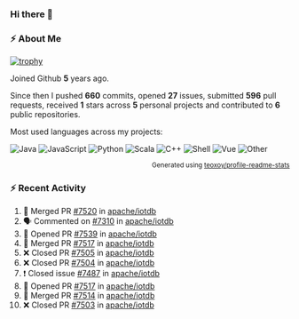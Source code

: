 ### Hi there 👋

### :zap: About Me

[![trophy](https://github-profile-trophy.vercel.app/?username=HTHou&theme=onedark)](https://github.com/ryo-ma/github-profile-trophy)
   
Joined Github **5** years ago.

Since then I pushed **660** commits, opened **27** issues, submitted **596** pull requests, received **1** stars across **5** personal projects and contributed to **6** public repositories.

Most used languages across my projects:

![Java](https://img.shields.io/static/v1?style=flat-square&label=%E2%A0%80&color=555&labelColor=%23b07219&message=Java%EF%B8%B194.4%25)
![JavaScript](https://img.shields.io/static/v1?style=flat-square&label=%E2%A0%80&color=555&labelColor=%23f1e05a&message=JavaScript%EF%B8%B11.4%25)
![Python](https://img.shields.io/static/v1?style=flat-square&label=%E2%A0%80&color=555&labelColor=%233572A5&message=Python%EF%B8%B10.7%25)
![Scala](https://img.shields.io/static/v1?style=flat-square&label=%E2%A0%80&color=555&labelColor=%23c22d40&message=Scala%EF%B8%B10.6%25)
![C++](https://img.shields.io/static/v1?style=flat-square&label=%E2%A0%80&color=555&labelColor=%23f34b7d&message=C%2B%2B%EF%B8%B10.6%25)
![Shell](https://img.shields.io/static/v1?style=flat-square&label=%E2%A0%80&color=555&labelColor=%2389e051&message=Shell%EF%B8%B10.4%25)
![Vue](https://img.shields.io/static/v1?style=flat-square&label=%E2%A0%80&color=555&labelColor=%2341b883&message=Vue%EF%B8%B10.3%25)
![Other](https://img.shields.io/static/v1?style=flat-square&label=%E2%A0%80&color=555&labelColor=%23ededed&message=Other%EF%B8%B11.2%25)

<p align="right"><sub>Generated using <a href="https://github.com/marketplace/actions/profile-readme-stats">teoxoy/profile-readme-stats</a></sub></p>


<!--![](https://github.com/HTHou/HTHou/blob/output/github-contribution-grid-snake.svg)-->

<!--![Haonan Hou's github stats](https://github-readme-stats.vercel.app/api?username=HTHou&count_private=true&show_icons=true&theme=onedark)-->

<!--![Haonan Hou's wakatime stats](https://github-readme-stats.vercel.app/api/wakatime?username=HTHou&layout=compact&theme=onedark)-->

<!--![Top Langs](https://github-readme-stats.vercel.app/api/top-langs/?username=HTHou&theme=onedark&layout=compact)-->

### :zap: Recent Activity
<!--START_SECTION:activity-->
1. 🎉 Merged PR [#7520](https://github.com/apache/iotdb/pull/7520) in [apache/iotdb](https://github.com/apache/iotdb)
2. 🗣 Commented on [#7310](https://github.com/apache/iotdb/issues/7310) in [apache/iotdb](https://github.com/apache/iotdb)
3. 💪 Opened PR [#7539](https://github.com/apache/iotdb/pull/7539) in [apache/iotdb](https://github.com/apache/iotdb)
4. 🎉 Merged PR [#7517](https://github.com/apache/iotdb/pull/7517) in [apache/iotdb](https://github.com/apache/iotdb)
5. ❌ Closed PR [#7505](https://github.com/apache/iotdb/pull/7505) in [apache/iotdb](https://github.com/apache/iotdb)
6. ❌ Closed PR [#7504](https://github.com/apache/iotdb/pull/7504) in [apache/iotdb](https://github.com/apache/iotdb)
7. ❗️ Closed issue [#7487](https://github.com/apache/iotdb/issues/7487) in [apache/iotdb](https://github.com/apache/iotdb)
8. 💪 Opened PR [#7517](https://github.com/apache/iotdb/pull/7517) in [apache/iotdb](https://github.com/apache/iotdb)
9. 🎉 Merged PR [#7514](https://github.com/apache/iotdb/pull/7514) in [apache/iotdb](https://github.com/apache/iotdb)
10. ❌ Closed PR [#7503](https://github.com/apache/iotdb/pull/7503) in [apache/iotdb](https://github.com/apache/iotdb)
<!--END_SECTION:activity-->

<!--
**HTHou/HTHou** is a ✨ _special_ ✨ repository because its `README.md` (this file) appears on your GitHub profile.

Here are some ideas to get you started:

- 🔭 I’m currently working on ...
- 🌱 I’m currently learning ...
- 👯 I’m looking to collaborate on ...
- 🤔 I’m looking for help with ...
- 💬 Ask me about ...
- 📫 How to reach me: ...
- 😄 Pronouns: ...
- ⚡ Fun fact: ...
-->
